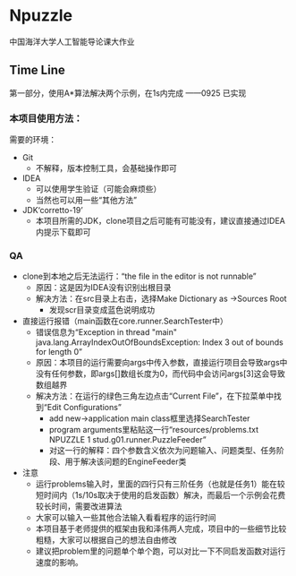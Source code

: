 # Npuzzle

中国海洋大学人工智能导论课大作业
## Time Line
第一部分，使用A*算法解决两个示例，在1s内完成 ——0925 已实现
### 本项目使用方法：
需要的环境：
- Git
  - 不解释，版本控制工具，会基础操作即可
- IDEA
  - 可以使用学生验证（可能会麻烦些）
  - 当然也可以用一些“其他方法”
- JDK‘corretto-19’
  - 本项目所需的JDK，clone项目之后可能有可能没有，建议直接通过IDEA内提示下载即可
### QA
- clone到本地之后无法运行：“the file in the editor is not runnable”
  - 原因：这是因为IDEA没有识别出根目录
  - 解决方法：在src目录上右击，选择Make Dictionary as ->Sources Root
    - 发现scr目录变成蓝色说明成功
- 直接运行报错（main函数在core.runner.SearchTester中）
  - 错误信息为“Exception in thread "main" java.lang.ArrayIndexOutOfBoundsException: Index 3 out of bounds for length 0”
  - 原因：本项目的运行需要向args中传入参数，直接运行项目会导致args中没有任何参数，即args[]数组长度为0，而代码中会访问args[3]这会导致数组越界
  - 解决方法：在运行的绿色三角左边点击“Current File”，在下拉菜单中找到“Edit Configurations”
    - add new->application main class框里选择SearchTester
    - program arguments里粘贴这一行“resources/problems.txt NPUZZLE 1 stud.g01.runner.PuzzleFeeder”
    - 对这一行的解释：四个参数含义依次为问题输入、问题类型、任务阶段、用于解决该问题的EngineFeeder类
- 注意
  - 运行problems输入时，里面的四行只有三阶任务（也就是任务1）能在较短时间内（1s/10s取决于使用的启发函数）解决，而最后一个示例会花费较长时间，需要改进算法
  - 大家可以输入一些其他合法输入看看程序的运行时间
  - 本项目基于老师提供的框架由我和泽伟两人完成，项目中的一些细节比较粗糙，大家可以根据自己的想法自由修改
  - 建议把problem里的问题单个单个跑，可以对比一下不同启发函数对运行速度的影响。


